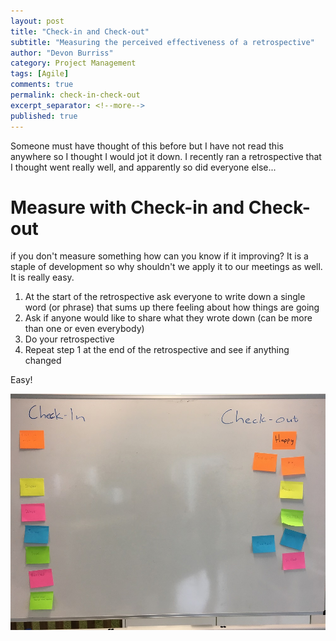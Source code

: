```yaml
---
layout: post
title: "Check-in and Check-out"
subtitle: "Measuring the perceived effectiveness of a retrospective"
author: "Devon Burriss"
category: Project Management
tags: [Agile]
comments: true
permalink: check-in-check-out
excerpt_separator: <!--more-->
published: true
---
```


Someone must have thought of this before but I have not read this anywhere so I thought I would jot it down. I recently ran a retrospective that I thought went really well, and apparently so did everyone else...

# Measure with Check-in and Check-out

if you don't measure something how can you know if it improving? It is a staple of development so why shouldn't we apply it to our meetings as well. It is really easy.

1. At the start of the retrospective ask everyone to write down a single word (or phrase) that sums up there feeling about how things are going
2. Ask if anyone would like to share what they wrote down (can be more than one or even everybody)
3. Do your retrospective
4. Repeat step 1 at the end of the retrospective and see if anything changed

Easy!

<img src="/img/posts/2017/check-in-out.jpg" alt="Check-in-Check-out" class="img-thumbnail">